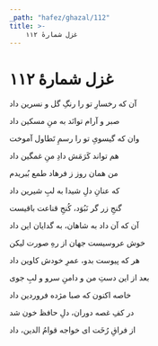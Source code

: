 ```yaml
---
_path: "hafez/ghazal/112"
title: >-
    غزل شمارهٔ ۱۱۲
---
```

# غزل شمارهٔ ۱۱۲

<div class="b" id="bn1"><div class="m1"><p>آن که رخسارِ تو را رنگِ گل و نسرین داد</p></div>
<div class="m2"><p>صبر و آرام توانَد به منِ مسکین داد</p></div></div>
<div class="b" id="bn2"><div class="m1"><p>وان که گیسویِ تو را رسمِ تَطاول آموخت</p></div>
<div class="m2"><p>هم تواند کَرَمَش دادِ منِ غمگین داد</p></div></div>
<div class="b" id="bn3"><div class="m1"><p>من همان روز ز فرهاد طمع بُبریدم</p></div>
<div class="m2"><p>که عنانِ دلِ شیدا به لبِ شیرین داد</p></div></div>
<div class="b" id="bn4"><div class="m1"><p>گنجِ زر گر نَبُوَد، کُنجِ قناعت باقیست</p></div>
<div class="m2"><p>آن که آن داد به شاهان، به گدایان این داد</p></div></div>
<div class="b" id="bn5"><div class="m1"><p>خوش عروسیست جهان از رهِ صورت لیکن</p></div>
<div class="m2"><p>هر که پیوست بدو، عمرِ خودش کاوین داد</p></div></div>
<div class="b" id="bn6"><div class="m1"><p>بعد از این دستِ من و دامنِ سرو و لبِ جوی</p></div>
<div class="m2"><p>خاصه اکنون که صبا مژده فروردین داد</p></div></div>
<div class="b" id="bn7"><div class="m1"><p>در کفِ غصه دوران، دلِ حافظ خون شد</p></div>
<div class="m2"><p>از فراقِ رُخَت ای خواجه قوامُ الدین، داد</p></div></div>
